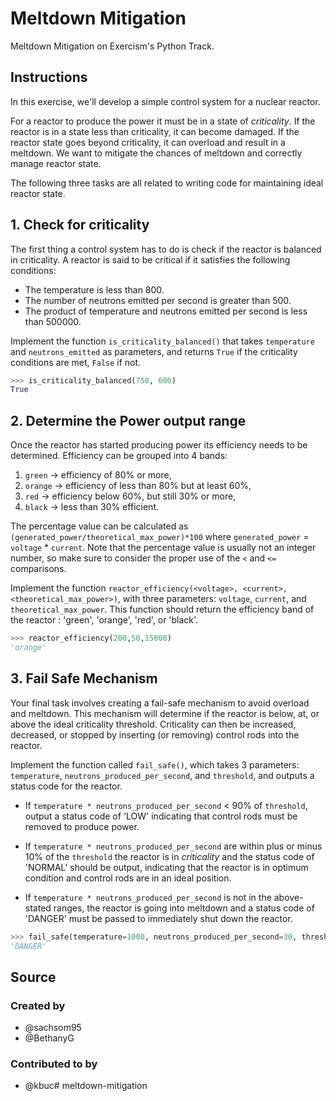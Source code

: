 # Meltdown Mitigation

Meltdown Mitigation on Exercism's Python Track.

## Instructions

In this exercise, we'll develop a simple control system for a nuclear reactor.

For a reactor to produce the power it must be in a state of _criticality_.
If the reactor is in a state less than criticality, it can become damaged.
If the reactor state goes beyond criticality, it can overload and result in a meltdown.
We want to mitigate the chances of meltdown and correctly manage reactor state.

The following three tasks are all related to writing code for maintaining ideal reactor state.

## 1. Check for criticality

The first thing a control system has to do is check if the reactor is balanced in criticality.
A reactor is said to be critical if it satisfies the following conditions:

- The temperature is less than 800.
- The number of neutrons emitted per second is greater than 500.
- The product of temperature and neutrons emitted per second is less than 500000.

Implement the function `is_criticality_balanced()` that takes `temperature` and `neutrons_emitted` as parameters, and returns `True` if the criticality conditions are met, `False` if not.

```python
>>> is_criticality_balanced(750, 600)
True
```

## 2. Determine the Power output range

Once the reactor has started producing power its efficiency needs to be determined.
Efficiency can be grouped into 4 bands:

1. `green` -> efficiency of 80% or more,
2. `orange` -> efficiency of less than 80% but at least 60%,
3. `red` -> efficiency below 60%, but still 30% or more,
4. `black` ->  less than 30% efficient.

The percentage value can be calculated as `(generated_power/theoretical_max_power)*100`
where `generated_power` = `voltage` * `current`.
Note that the percentage value is usually not an integer number, so make sure to consider the
proper use of the `<` and `<=` comparisons.

Implement the function `reactor_efficiency(<voltage>, <current>, <theoretical_max_power>)`, with three parameters: `voltage`,
`current`, and `theoretical_max_power`.
This function should return the efficiency band of the reactor : 'green', 'orange', 'red', or 'black'.

```python
>>> reactor_efficiency(200,50,15000)
'orange'
```

## 3. Fail Safe Mechanism

Your final task involves creating a fail-safe mechanism to avoid overload and meltdown.
This mechanism will determine if the reactor is below, at, or above the ideal criticality threshold.
Criticality can then be increased, decreased, or stopped by inserting (or removing) control rods into the reactor.

Implement the function called `fail_safe()`, which takes 3 parameters: `temperature`,
`neutrons_produced_per_second`, and `threshold`, and outputs a status code for the reactor.

- If `temperature * neutrons_produced_per_second` < 90% of `threshold`, output a status code of 'LOW'
  indicating that control rods must be removed to produce power.

- If `temperature * neutrons_produced_per_second` are within plus or minus 10% of the `threshold`
  the reactor is in _criticality_ and the status code of 'NORMAL' should be output, indicating that the
  reactor is in optimum condition and control rods are in an ideal position.

- If `temperature * neutrons_produced_per_second` is not in the above-stated ranges, the reactor is
  going into meltdown and a status code of 'DANGER' must be passed to immediately shut down the reactor.

```python
>>> fail_safe(temperature=1000, neutrons_produced_per_second=30, threshold=5000)
'DANGER'
```

## Source

### Created by

- @sachsom95
- @BethanyG

### Contributed to by

- @kbuc# meltdown-mitigation
